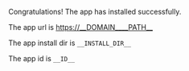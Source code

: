 Congratulations! The app has installed successfully.

The app url is <https://__DOMAIN____PATH__>

The app install dir is `__INSTALL_DIR__`

The app id is `__ID__`
